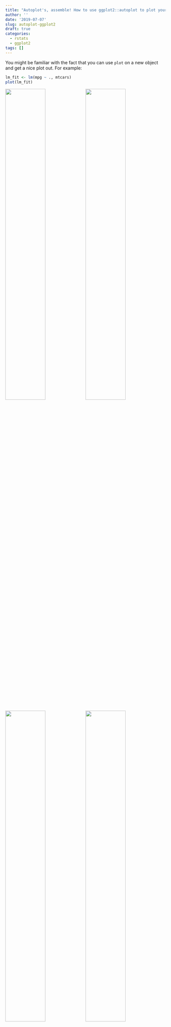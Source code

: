 ```yaml
---
title: "Autoplot's, assemble! How to use ggplot2::autoplot to plot your new class"
author: ''
date: '2019-07-07'
slug: autoplot-ggplot2
draft: true
categories:
  - rstats
  - ggplot2
tags: []
---
```


You might be familiar with the fact that you can use `plot` on a new object and get a nice plot out. For example:


```r
lm_fit <- lm(mpg ~ ., mtcars)
plot(lm_fit)
```

<img src="/post/2019-07-07-autoplot-ggplot2_files/figure-html/lm-fit-plot-1.png" width="50%" /><img src="/post/2019-07-07-autoplot-ggplot2_files/figure-html/lm-fit-plot-2.png" width="50%" /><img src="/post/2019-07-07-autoplot-ggplot2_files/figure-html/lm-fit-plot-3.png" width="50%" /><img src="/post/2019-07-07-autoplot-ggplot2_files/figure-html/lm-fit-plot-4.png" width="50%" />


And then also:


```r
plot(mtcars)
```

<img src="/post/2019-07-07-autoplot-ggplot2_files/figure-html/plot-mtcars-1.png" width="672" />

These plots are quite different, yet they use the same function `plot`.

This is because behind the scenes, R uses S3 methods to handle different plotting methods. This is known as S3 method dispatch, because they came with version three of S. I wrote in more detail about S3 methods in [this arxiv article, "Simple S3 methods"]().

ggplot2 has a similar plotting method, `autoplot`. One example of this is ...



```r
#' @importFrom ggplot2 autoplot
#' @export
ggplot2::autoplot

new_mc_sum <- function(x, ...){
  tibble::new_tibble(x, subclass = "mc_sum")
}

autoplot.mc_sum <- function(object, ...){
  
  # defensive code to make sure people have ggplot2 installed
  if (!requireNamespace("ggplot2", quietly = TRUE)) {
    stop("ggplot2 is needed for this function to work. Install it via install.packages(\"ggplot2\")", call. = FALSE)
  }
  
  # check that the object is what you expect
  else if (!inherits(object, "mc_sum")) {
    stop("autoplot.mc_sum requires an mc_sum object, use object=object")
  }
  
  # plotting code
  ggplot2::ggplot(object,
                  ggplot2::aes(x = case,
                               y = n_miss)) +
    ggplot2::geom_col(width = 1,
                      colour = "#484878", # lorikeet purple
                      fill = "#484878") + # lorikeet purple
    ggplot2::coord_flip() +
    ggplot2::labs(y = "# Missing",
                  x = "Cases") +
    ggplot2::theme_minimal() +
    ggplot2::scale_x_reverse()
  
}

fit <- lm(Ozone ~ ., airquality)
fit
summary(fit)
summary(airquality)

class(fit)
class(airquality)


miss_case_summary(airquality)

autoplot(p1, type = "pairs")
autoplot(p1, type = "points")

miss_case_summary(airquality)

gg_miss_case(airquality)

miss_case_summary(airquality) %>%
  autoplot() +
  ggplot2::labs(title = "my title",
                x = "new_x",
                y = "new_y",
                subtitle = "my new subtitle")

## 

detect_outliers(data) # returns data of class "stream_outlier"

detect_outliers(data) %>% autoplot(type = "ts")

detect_outliers(data) %>% extract_data_ts()

detect_outliers(data) %>% autoplot(type = "hd")

detect_outliers(data) %>% extract_data_hd()

# 

new_odd_data <- function(x){
  structure(x, 
            class = c("odd_water_data", class(x)))
}

detect_water_outlier <- function(x){
  
  # magical oddstream detection happens here
  
  # odd_data <- odd_water_stream(x)
  return(new_odd_data(odd_data))
}


autoplot.whatever_class

autoplot.odd_water_data <- function(object, 
                                    type = "ts", 
                                    title,
                                    ...){
  
  if (type == "ts") {
    # extract_data_ts is a function to get the data out of the plot.
    extract_data_ts(object) %>%
      ggplot2::ggplot(aes(x)) +
      ggplot2::labs(title = title)
      # the rest of your ggplot2 code
    
  }
  
  if (type == "hd") {
    
  }
  
}


detect_outliers(data)
```
